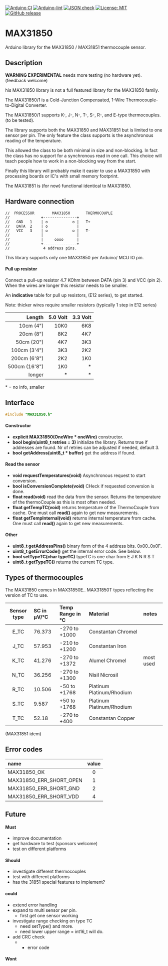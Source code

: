
[![Arduino CI](https://github.com/RobTillaart/MAX31850/workflows/Arduino%20CI/badge.svg)](https://github.com/marketplace/actions/arduino_ci)
[![Arduino-lint](https://github.com/RobTillaart/MAX31850/actions/workflows/arduino-lint.yml/badge.svg)](https://github.com/RobTillaart/MAX14661/actions/workflows/arduino-lint.yml)
[![JSON check](https://github.com/RobTillaart/MAX31850/actions/workflows/jsoncheck.yml/badge.svg)](https://github.com/RobTillaart/MAX14661/actions/workflows/jsoncheck.yml)
[![License: MIT](https://img.shields.io/badge/license-MIT-green.svg)](https://github.com/RobTillaart/MAX31850/blob/master/LICENSE)
[![GitHub release](https://img.shields.io/github/release/RobTillaart/MAX31850.svg?maxAge=3600)](https://github.com/RobTillaart/MAX31850/releases)


# MAX31850

Arduino library for the MAX31850 / MAX31851 thermocouple sensor.


## Description

**WARNING EXPERIMENTAL** needs more testing (no hardware yet).
(feedback welcome)

his MAX31850 library is not a full featured library for the MAX31850 family.

The MAX31850/1 is a Cold-Junction Compensated, 1-Wire Thermocouple-to-Digital Converter.

The MAX31850/1 supports K-, J-, N-, T-, S-, R-, and E-type thermocouples. (to be tested).

The library supports both the MAX31850 and MAX31851 but is limited to one sensor per pin.
The only feature the class supports is the asynchronous reading of the temperature.

This allowed the class to be both minimal in size and non-blocking.
In fact the class has no support for a synchronous read in one call.
This choice will teach people how to work in a non-blocking way from the start.

Finally this library will probably make it easier to use a MAX31850 with processing
boards or IC's with small memory footprint.

The MAX31851 is (for now) functional identical to MAX31850.


## Hardware connection

```
//  PROCESSOR        MAX31850       THERMOCOUPLE
//              +---------------+
//   GND   1    | o           o |   T+
//   DATA  2    | o             |
//   VCC   3    | o           o |   T-
//              |               |
//              |     oooo      |
//              +---------------+
//               4 address pins.
```

This library supports only one MAX31850 per Arduino/ MCU IO pin.


#### Pull up resistor

Connect a pull-up resistor 4.7 KOhm between DATA (pin 3) and VCC (pin 2).
When the wires are longer this resistor needs to be smaller.

An **indicative** table for pull up resistors, (E12 series), to get started.

Note: thicker wires require smaller resistors (typically 1 step in E12 series)

|  Length         |  5.0 Volt  |  3.3 Volt  |
|----------------:|-----------:|-----------:|
|  10cm (4")      |    10K0    |     6K8    |
|  20cm (8")      |     8K2    |     4K7    |
|  50cm (20")     |     4K7    |     3K3    |
|  100cm (3'4")   |     3K3    |     2K2    |
|  200cm (6'8")   |     2K2    |     1K0    |
|  500cm (16'8")  |     1K0    |     \*     |
|  longer         |     \*     |     \*     |

\* = no info, smaller


## Interface

```cpp
#include "MAX31850.h"
```


#### Constructor

- **explicit MAX31850(OneWire \* oneWire)** constructor.
- **bool begin(uint8_t retries = 3)** initialize the library.
Returns true if addresses are found.
Nr of retries can be adjusted if needed, default 3.
- **bool getAddress(uint8_t \* buffer)** get the address if found.


#### Read the sensor

- **void requestTemperatures(void)** Asynchronous request to start conversion.
- **bool isConversionComplete(void)** CHeck if requested conversion is done.
- **float read(void)** read the data from the sensor.
Returns the temperature of the thermoCouple as this is most often needed.
- **float getTempTC(void)** returns temperature of the ThermoCouple from cache.
One must call **read()** again to get new measurements.
- **float getTempInternal(void)** returns internal temperature from cache.
One must call **read()** again to get new measurements.


#### Other

- **uint8_t getAddressPins()** binary form of the 4 address bits. 0x00..0x0F.
- **uint8_t getErrorCode()** get the internal error code. See below.
- **bool setTypeTC(char typeTC)** typeTC is one char from E J K N R S T
- **uint8_t getTypeTC()** returns the current TC type.


## Types of thermocouples

The MAX31850 comes in MAX31850E.. MAX31850T types reflecting the version of TC to use.


|  Sensor type  |  SC in µV/°C  |  Temp Range in °C  |  Material                   |  notes      |
|:-------------:|:--------------|:-------------------|:----------------------------|:------------|
|     E_TC      |     76.373    |   -270 to +1000    |  Constantan Chromel         |
|     J_TC      |     57.953    |   -210 to +1200    |  Constantan Iron            |
|     K_TC      |     41.276    |   -270 to +1372    |  Alumel Chromel             |  most used  |
|     N_TC      |     36.256    |   -270 to +1300    |  Nisil Nicrosil             |
|     R_TC      |     10.506    |    -50 to +1768    |  Platinum Platinum/Rhodium  |
|     S_TC      |      9.587    |    +50 to +1768    |  Platinum Platinum/Rhodium  |
|     T_TC      |     52.18     |   -270 to +400     |  Constantan Copper          |

(MAX31851 idem)


## Error codes

|  name                     |  value  |
|:--------------------------|:-------:|
|  MAX31850_OK              |    0    |
|  MAX31850_ERR_SHORT_OPEN  |    1    |
|  MAX31850_ERR_SHORT_GND   |    2    |
|  MAX31850_ERR_SHORT_VDD   |    4    |


## Future

#### Must

- improve documentation
- get hardware to test (sponsors welcome)
- test on different platforms


#### Should

- investigate different thermocouples
- test with different platforms
- has the 31851 special features to implement?


#### could

- extend error handling
- expand to multi sensor per pin.
  - first get one sensor working
- investigate range checking on type TC
  - need setType() and more.
  - need lower upper range = int16_t will do.
- add CRC check
  - + error code


#### Wont


